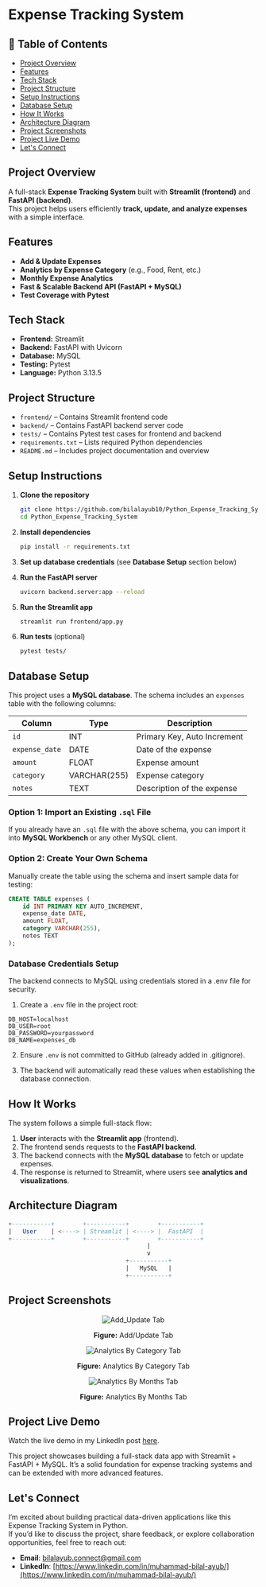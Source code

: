 # Expense Tracking System  

## 📑 Table of Contents

- [Project Overview](#project-overview)
- [Features](#features)
- [Tech Stack](#tech-stack)
- [Project Structure](#project-structure)
- [Setup Instructions](#setup-instructions)
- [Database Setup](#database-setup)
- [How It Works](#how-it-works)
- [Architecture Diagram](#architecture-diagram)
- [Project Screenshots](#project-screenshots)
- [Project Live Demo](#project-live-demo)
- [Let's Connect](#lets-connect)

## Project Overview

A full-stack **Expense Tracking System** built with **Streamlit (frontend)** and **FastAPI (backend)**.  
This project helps users efficiently **track, update, and analyze expenses** with a simple interface.

## Features  
- **Add & Update Expenses**  
- **Analytics by Expense Category** (e.g., Food, Rent, etc.)  
- **Monthly Expense Analytics**  
- **Fast & Scalable Backend API (FastAPI + MySQL)**  
- **Test Coverage with Pytest**  

## Tech Stack  
- **Frontend:** Streamlit  
- **Backend:** FastAPI with Uvicorn  
- **Database:** MySQL  
- **Testing:** Pytest  
- **Language:** Python 3.13.5

## Project Structure
 
  - `frontend/` – Contains Streamlit frontend code  
  - `backend/` – Contains FastAPI backend server code  
  - `tests/` – Contains Pytest test cases for frontend and backend  
  - `requirements.txt` – Lists required Python dependencies  
  - `README.md` – Includes project documentation and overview  

## Setup Instructions  

1. **Clone the repository**  
   ```bash
   git clone https://github.com/bilalayub10/Python_Expense_Tracking_System.git
   cd Python_Expense_Tracking_System

2. **Install dependencies**
   ```bash
   pip install -r requirements.txt

3. **Set up database credentials** (see **Database Setup** section below)


4. **Run the FastAPI server**
   ```bash
   uvicorn backend.server:app --reload

5. **Run the Streamlit app**
   ```bash
   streamlit run frontend/app.py

6. **Run tests** (optional)
   ```bash
   pytest tests/

## Database Setup

This project uses a **MySQL database**. The schema includes an `expenses` table with the following columns:

| Column         | Type         | Description                 |
|----------------|--------------|-----------------------------|
| `id`           | INT          | Primary Key, Auto Increment |
| `expense_date` | DATE         | Date of the expense         |
| `amount`       | FLOAT        | Expense amount              |
| `category`     | VARCHAR(255) | Expense category            |
| `notes`        | TEXT         | Description of the expense  |


### Option 1: Import an Existing `.sql` File

If you already have an `.sql` file with the above schema, you can import it into **MySQL Workbench** or any other MySQL client.

### Option 2: Create Your Own Schema

Manually create the table using the schema and insert sample data for testing:

```sql
CREATE TABLE expenses (
    id INT PRIMARY KEY AUTO_INCREMENT,
    expense_date DATE,
    amount FLOAT,
    category VARCHAR(255),
    notes TEXT
);
```
### Database Credentials Setup

The backend connects to MySQL using credentials stored in a .env file for security.

1. Create a `.env` file in the project root:

```env
DB_HOST=localhost
DB_USER=root
DB_PASSWORD=yourpassword
DB_NAME=expenses_db
```

2. Ensure `.env` is not committed to GitHub (already added in .gitignore).

3. The backend will automatically read these values when establishing the database connection.

## How It Works

The system follows a simple full-stack flow:

1. **User** interacts with the **Streamlit app** (frontend).
2. The frontend sends requests to the **FastAPI backend**.
3. The backend connects with the **MySQL database** to fetch or update expenses.
4. The response is returned to Streamlit, where users see **analytics and visualizations**.

## Architecture Diagram

```sql
+-----------+        +-----------+        +-----------+
|   User    | <----> | Streamlit | <----> |  FastAPI  |
+-----------+        +-----------+        +-----------+
                                       |
                                       v
                                 +-----------+
                                 |   MySQL   |
                                 +-----------+
```

## Project Screenshots

<p align="center">
  <img src="https://github.com/bilalayub10/Python_Expense_Tracking_System/blob/main/Images/Add_Update%20Tab.JPG?raw=true" alt="Add_Update Tab">
</p>
<p align="center"><b>Figure:</b> Add/Update Tab</p>

<p align="center">
  <img src="https://github.com/bilalayub10/Python_Expense_Tracking_System/blob/main/Images/Analytics%20By%20Category%20Tab.gif?raw=true" alt="Analytics By Category Tab">
</p>
<p align="center"><b>Figure:</b> Analytics By Category Tab</p>

<p align="center">
  <img src="https://github.com/bilalayub10/Python_Expense_Tracking_System/blob/main/Images/Analytics%20By%20Months%20Tab.JPG?raw=true" alt="Analytics By Months Tab">
</p>
<p align="center"><b>Figure:</b> Analytics By Months Tab</p>

## Project Live Demo
Watch the live demo in my LinkedIn post [here](https://www.linkedin.com/posts/muhammad-bilal-ayub_codebasics-python-fastapi-activity-7365910552977534977-63fv?utm_source=share&utm_medium=member_desktop&rcm=ACoAAD04APEBYqCqgcz4clwXp_8hn_MtgwCPeLA).

This project showcases building a full-stack data app with Streamlit + FastAPI + MySQL.
It’s a solid foundation for expense tracking systems and can be extended with more advanced features.

## Let's Connect

I’m excited about building practical data-driven applications like this Expense Tracking System in Python.  
If you’d like to discuss the project, share feedback, or explore collaboration opportunities, feel free to reach out:

- **Email**: bilalayub.connect@gmail.com  
- **LinkedIn**: [https://www.linkedin.com/in/muhammad-bilal-ayub/](https://www.linkedin.com/in/muhammad-bilal-ayub/)

